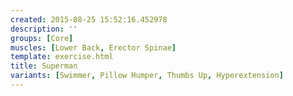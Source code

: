 ```yaml
---
created: 2015-08-25 15:52:16.452978
description: ''
groups: [Core]
muscles: [Lower Back, Erector Spinae]
template: exercise.html
title: Superman
variants: [Swimmer, Pillow Humper, Thumbs Up, Hyperextension]
---
```

